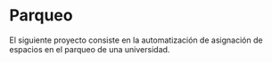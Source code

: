 # Parqueo
El siguiente proyecto consiste en la automatización de asignación de espacios en el parqueo de una universidad.
